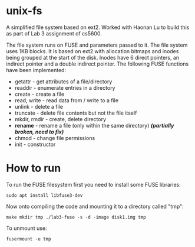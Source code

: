 # unix-fs
A simplified file system based on ext2. Worked with Haonan Lu to build this as part of Lab 3 assignment of cs5600.

The file system runs on FUSE and parameters passed to it. The file system uses 1KB blocks. It is based on ext2 with allocation bitmaps and inodes being grouped at the start of the disk. Inodes have 6 direct pointers, an indirect pointer and a double indirect pointer. The following FUSE functions have been implemented:

* getattr - get attributes of a file/directory
* readdir - enumerate entries in a directory
* create - create a file
* read, write - read data from / write to a file
* unlink - delete a file
* truncate - delete file contents but not the file itself
* mkdir, rmdir - create, delete directory
* **rename** - rename a file (only within the same directory) ***(partially broken, need to fix)***
* chmod - change file permissions
* init - constructor

# How to run
To run the FUSE filesystem first you need to install some FUSE libraries:

`sudo apt install libfuse3-dev`

Now onto compiling the code and mounting it to a directory called "tmp":

`make
mkdir tmp
./lab3-fuse -s -d -image disk1.img tmp`

To unmount use:

`fusermount -u tmp`
